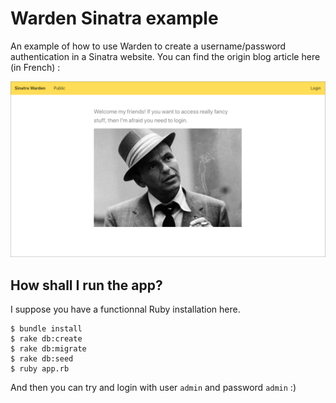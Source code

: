 # Warden Sinatra example

An example of how to use Warden to create a username/password authentication in a Sinatra website. You can find the origin blog article here (in French) : 

![Warden Sinatra](README.png)

## How shall I run the app?

I suppose you have a functionnal Ruby installation here.

```
$ bundle install
$ rake db:create
$ rake db:migrate
$ rake db:seed
$ ruby app.rb
```

And then you can try and login with user `admin` and password `admin` :)
